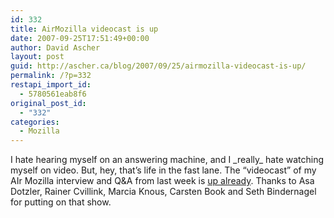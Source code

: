 ```yaml
---
id: 332
title: AirMozilla videocast is up
date: 2007-09-25T17:51:49+00:00
author: David Ascher
layout: post
guid: http://ascher.ca/blog/2007/09/25/airmozilla-videocast-is-up/
permalink: /?p=332
restapi_import_id:
  - 5780561eab8f6
original_post_id:
  - "332"
categories:
  - Mozilla
---
```

I hate hearing myself on an answering machine, and I \_really\_ hate watching myself on video. But, hey, that&#8217;s life in the fast lane. The &#8220;videocast&#8221; of my AIr Mozilla interview and Q&A from last week is [up already](http://airmozilla-videocast.podomatic.com/entry/2007-09-24T09_23_37-07_00). Thanks to Asa Dotzler, Rainer Cvillink, Marcia Knous, Carsten Book and Seth Bindernagel for putting on that show.